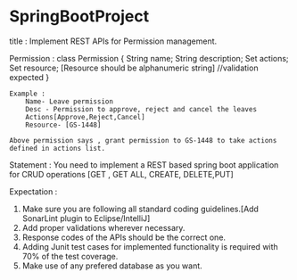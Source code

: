 # SpringBootProject

title : Implement REST APIs for Permission management.

Permission : 
    class Permission {
        String name;
        String description;
        Set<String> actions;
        Set<String> resource; [Resource should be alphanumeric string] //validation expected
    }

    Example : 
        Name- Leave permission
        Desc - Permission to approve, reject and cancel the leaves
        Actions[Approve,Reject,Cancel]
        Resource- [GS-1448]
    
    Above permission says , grant permission to GS-1448 to take actions defined in actions list.

Statement : You need to implement a REST based spring boot application for CRUD operations [GET , GET ALL, CREATE, DELETE,PUT]
     
Expectation :
1. Make sure you are following all standard coding guidelines.[Add SonarLint plugin to Eclipse/IntelliJ]
2. Add proper validations wherever necessary.
3. Response codes of the APIs should be the correct one.
4. Adding Junit test cases for implemented functionality is required with 70% of the test coverage.
5. Make use of any prefered database as you want.
